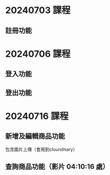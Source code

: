 # 20240703 課程
## 註冊功能

# 20240706 課程
## 登入功能
## 登出功能

# 20240716 課程
## 新增及編輯商品功能
包含圖片上傳（會用到cloundnary）
## 查詢商品功能（影片 04:10:16 處）
